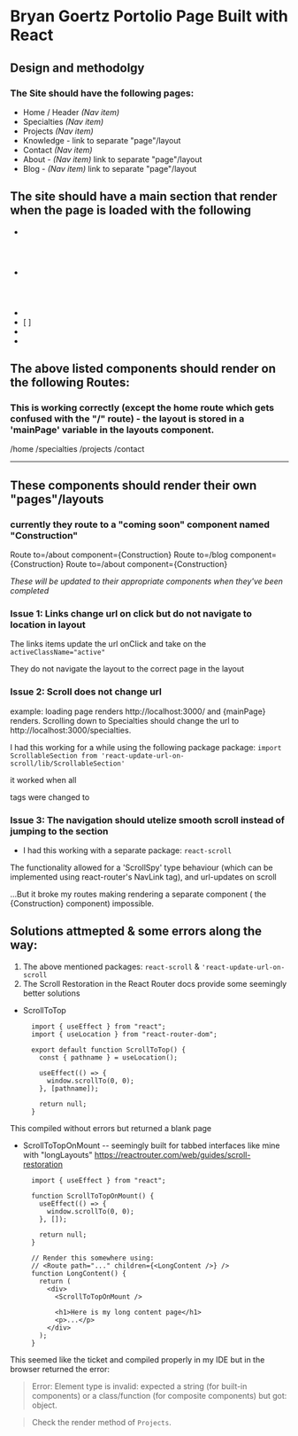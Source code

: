 # Bryan Goertz Portolio Page Built with React

## Design and methodolgy

### The Site should have the following pages:

- Home / Header _(Nav item)_
- Specialties _(Nav item)_
- Projects _(Nav item)_
- Knowledge - link to separate "page"/layout
- Contact _(Nav item)_
- About - _(Nav item)_ link to separate "page"/layout
- Blog - _(Nav item)_ link to separate "page"/layout

## The site should have a main section that render when the page is loaded with the following

- <Navbar />
- <Header />
- <Specialties />
- [<Projects /> <Knowledge />]
- <Contact />
- <Footer />

## The above listed components should render on the following Routes:

### This is working correctly (except the home route which gets confused with the "/" route) - the layout is stored in a 'mainPage' variable in the layouts component.

/home
/specialties
/projects
/contact

---

## These components should render their own "pages"/layouts

### currently they route to a "coming soon" component named "Construction"

<About /> Route to=/about component={Construction}
<Blog /> Route to=/blog component={Construction}
<Knowledge /> Route to=/about component={Construction}

_These will be updated to their appropriate components when they've been completed_

### Issue 1: Links change url on click but do not navigate to location in layout

The links <NavLink> items update the url onClick and take on the `activeClassName="active"`

They do not navigate the layout to the correct page in the layout

### Issue 2: Scroll does not change url

example: loading page renders http://localhost:3000/ and {mainPage} renders. Scrolling down to Specialties should change the url to http://localhost:3000/specialties.

I had this working for a while using the following package package:
`import ScrollableSection from 'react-update-url-on-scroll/lib/ScrollableSection'`

it worked when all <section> tags were changed to <ScrollableSection>

### Issue 3: The navigation should utelize smooth scroll instead of jumping to the section

- I had this working with a separate package: `react-scroll`

The functionality allowed for a 'ScrollSpy' type behaviour (which can be implemented using react-router's NavLink tag), and url-updates on scroll

...But it broke my routes making rendering a separate component ( the {Construction} component) impossible.

## Solutions attmepted & some errors along the way:

1. The above mentioned packages: `react-scroll` & `'react-update-url-on-scroll`
2. The Scroll Restoration in the React Router docs provide some seemingly better solutions

- ScrollToTop

        import { useEffect } from "react";
        import { useLocation } from "react-router-dom";

        export default function ScrollToTop() {
          const { pathname } = useLocation();

          useEffect(() => {
            window.scrollTo(0, 0);
          }, [pathname]);

          return null;
        }

This compiled without errors but returned a blank page

- ScrollToTopOnMount -- seemingly built for tabbed interfaces like mine with "longLayouts"
  https://reactrouter.com/web/guides/scroll-restoration

        import { useEffect } from "react";

        function ScrollToTopOnMount() {
          useEffect(() => {
            window.scrollTo(0, 0);
          }, []);

          return null;
        }

        // Render this somewhere using:
        // <Route path="..." children={<LongContent />} />
        function LongContent() {
          return (
            <div>
              <ScrollToTopOnMount />

              <h1>Here is my long content page</h1>
              <p>...</p>
            </div>
          );
        }

This seemed like the ticket and compiled properly in my IDE but in the browser returned the error:

> Error: Element type is invalid: expected a string (for built-in components) or a class/function (for composite components) but got: object.

> Check the render method of `Projects`.
